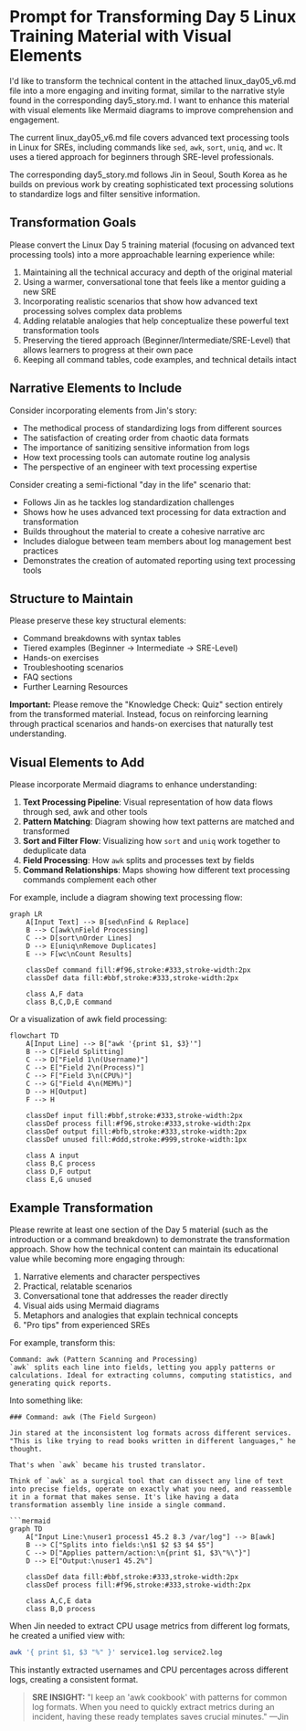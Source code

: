 # Prompt for Transforming Day 5 Linux Training Material with Visual Elements

I'd like to transform the technical content in the attached linux_day05_v6.md file into a more engaging and inviting format, similar to the narrative style found in the corresponding day5_story.md. I want to enhance this material with visual elements like Mermaid diagrams to improve comprehension and engagement.

The current linux_day05_v6.md file covers advanced text processing tools in Linux for SREs, including commands like `sed`, `awk`, `sort`, `uniq`, and `wc`. It uses a tiered approach for beginners through SRE-level professionals.

The corresponding day5_story.md follows Jin in Seoul, South Korea as he builds on previous work by creating sophisticated text processing solutions to standardize logs and filter sensitive information.

## Transformation Goals

Please convert the Linux Day 5 training material (focusing on advanced text processing tools) into a more approachable learning experience while:

1. Maintaining all the technical accuracy and depth of the original material
2. Using a warmer, conversational tone that feels like a mentor guiding a new SRE
3. Incorporating realistic scenarios that show how advanced text processing solves complex data problems
4. Adding relatable analogies that help conceptualize these powerful text transformation tools
5. Preserving the tiered approach (Beginner/Intermediate/SRE-Level) that allows learners to progress at their own pace
6. Keeping all command tables, code examples, and technical details intact

## Narrative Elements to Include

Consider incorporating elements from Jin's story:
- The methodical process of standardizing logs from different sources
- The satisfaction of creating order from chaotic data formats
- The importance of sanitizing sensitive information from logs
- How text processing tools can automate routine log analysis
- The perspective of an engineer with text processing expertise

Consider creating a semi-fictional "day in the life" scenario that:
- Follows Jin as he tackles log standardization challenges
- Shows how he uses advanced text processing for data extraction and transformation
- Builds throughout the material to create a cohesive narrative arc
- Includes dialogue between team members about log management best practices
- Demonstrates the creation of automated reporting using text processing tools

## Structure to Maintain

Please preserve these key structural elements:
- Command breakdowns with syntax tables
- Tiered examples (Beginner → Intermediate → SRE-Level)
- Hands-on exercises
- Troubleshooting scenarios
- FAQ sections
- Further Learning Resources

**Important:** Please remove the "Knowledge Check: Quiz" section entirely from the transformed material. Instead, focus on reinforcing learning through practical scenarios and hands-on exercises that naturally test understanding.

## Visual Elements to Add

Please incorporate Mermaid diagrams to enhance understanding:

1. **Text Processing Pipeline**: Visual representation of how data flows through sed, awk and other tools
2. **Pattern Matching**: Diagram showing how text patterns are matched and transformed
3. **Sort and Filter Flow**: Visualizing how `sort` and `uniq` work together to deduplicate data
4. **Field Processing**: How `awk` splits and processes text by fields
5. **Command Relationships**: Maps showing how different text processing commands complement each other

For example, include a diagram showing text processing flow:

```mermaid
graph LR
    A[Input Text] --> B[sed\nFind & Replace]
    B --> C[awk\nField Processing]
    C --> D[sort\nOrder Lines]
    D --> E[uniq\nRemove Duplicates]
    E --> F[wc\nCount Results]
    
    classDef command fill:#f96,stroke:#333,stroke-width:2px
    classDef data fill:#bbf,stroke:#333,stroke-width:2px
    
    class A,F data
    class B,C,D,E command
```

Or a visualization of awk field processing:

```mermaid
flowchart TD
    A[Input Line] --> B["awk '{print $1, $3}'"]
    B --> C[Field Splitting]
    C --> D["Field 1\n(Username)"]
    C --> E["Field 2\n(Process)"]
    C --> F["Field 3\n(CPU%)"]
    C --> G["Field 4\n(MEM%)"]
    D --> H[Output]
    F --> H
    
    classDef input fill:#bbf,stroke:#333,stroke-width:2px
    classDef process fill:#f96,stroke:#333,stroke-width:2px
    classDef output fill:#bfb,stroke:#333,stroke-width:2px
    classDef unused fill:#ddd,stroke:#999,stroke-width:1px
    
    class A input
    class B,C process
    class D,F output
    class E,G unused
```

## Example Transformation

Please rewrite at least one section of the Day 5 material (such as the introduction or a command breakdown) to demonstrate the transformation approach. Show how the technical content can maintain its educational value while becoming more engaging through:

1. Narrative elements and character perspectives
2. Practical, relatable scenarios
3. Conversational tone that addresses the reader directly
4. Visual aids using Mermaid diagrams
5. Metaphors and analogies that explain technical concepts
6. "Pro tips" from experienced SREs

For example, transform this:
```
Command: awk (Pattern Scanning and Processing)
`awk` splits each line into fields, letting you apply patterns or calculations. Ideal for extracting columns, computing statistics, and generating quick reports.
```

Into something like:
```
### Command: awk (The Field Surgeon)

Jin stared at the inconsistent log formats across different services. "This is like trying to read books written in different languages," he thought.

That's when `awk` became his trusted translator.

Think of `awk` as a surgical tool that can dissect any line of text into precise fields, operate on exactly what you need, and reassemble it in a format that makes sense. It's like having a data transformation assembly line inside a single command.

```mermaid
graph TD
    A["Input Line:\nuser1 process1 45.2 8.3 /var/log"] --> B[awk]
    B --> C["Splits into fields:\n$1 $2 $3 $4 $5"]
    C --> D["Applies pattern/action:\n{print $1, $3\"%\"}"]
    D --> E["Output:\nuser1 45.2%"]
    
    classDef data fill:#bbf,stroke:#333,stroke-width:2px
    classDef process fill:#f96,stroke:#333,stroke-width:2px
    
    class A,C,E data
    class B,D process
```

When Jin needed to extract CPU usage metrics from different log formats, he created a unified view with:

```bash
awk '{ print $1, $3 "%" }' service1.log service2.log
```

This instantly extracted usernames and CPU percentages across different logs, creating a consistent format.

> **SRE INSIGHT:** "I keep an 'awk cookbook' with patterns for common log formats. When you need to quickly extract metrics during an incident, having these ready templates saves crucial minutes." —Jin
```
